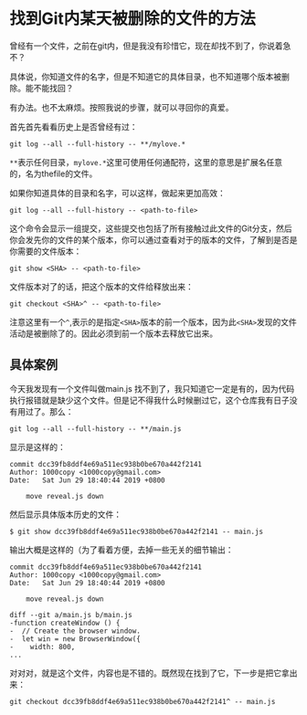 # 找到Git内某天被删除的文件的方法

曾经有一个文件，之前在git内，但是我没有珍惜它，现在却找不到了，你说着急不？

具体说，你知道文件的名字，但是不知道它的具体目录，也不知道哪个版本被删除。能不能找回？

有办法。也不太麻烦。按照我说的步骤，就可以寻回你的真爱。

首先首先看看历史上是否曾经有过：

    git log --all --full-history -- **/mylove.*

`**`表示任何目录，`mylove.*`这里可使用任何通配符，这里的意思是扩展名任意的，名为thefile的文件。

如果你知道具体的目录和名字，可以这样，做起来更加高效：

    git log --all --full-history -- <path-to-file>

这个命令会显示一组提交，这些提交也包括了所有接触过此文件的Git分支，然后你会发先你的文件的某个版本，你可以通过查看对于的版本的文件，了解到是否是你需要的文件版本：

    git show <SHA> -- <path-to-file>

文件版本对了的话，把这个版本的文件给释放出来：

    git checkout <SHA>^ -- <path-to-file>

注意这里有一个`^`,表示的是指定`<SHA>`版本的前一个版本，因为此`<SHA>`发现的文件活动是被删除了的。因此必须到前一个版本去释放它出来。

## 具体案例

今天我发现有一个文件叫做main.js 找不到了，我只知道它一定是有的，因为代码执行报错就是缺少这个文件。但是记不得我什么时候删过它，这个仓库我有日子没有用过了。那么：

    git log --all --full-history -- **/main.js

显示是这样的：

    commit dcc39fb8ddf4e69a511ec938b0be670a442f2141
    Author: 1000copy <1000copy@gmail.com>
    Date:   Sat Jun 29 18:40:44 2019 +0800

        move reveal.js down

然后显示具体版本历史的文件：

    $ git show dcc39fb8ddf4e69a511ec938b0be670a442f2141 -- main.js

输出大概是这样的（为了看着方便，去掉一些无关的细节输出：

    commit dcc39fb8ddf4e69a511ec938b0be670a442f2141
    Author: 1000copy <1000copy@gmail.com>
    Date:   Sat Jun 29 18:40:44 2019 +0800

        move reveal.js down

    diff --git a/main.js b/main.js
    -function createWindow () {
    -  // Create the browser window.
    -  let win = new BrowserWindow({
    -    width: 800,
    ...

对对对，就是这个文件，内容也是不错的。既然现在找到了它，下一步是把它拿出来：

    git checkout dcc39fb8ddf4e69a511ec938b0be670a442f2141^ -- main.js


